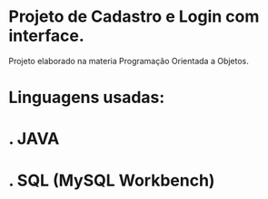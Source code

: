 # Projeto de Cadastro e Login com interface.
Projeto elaborado na materia Programação Orientada a Objetos.

# Linguagens usadas:
# . JAVA
# . SQL (MySQL Workbench)
